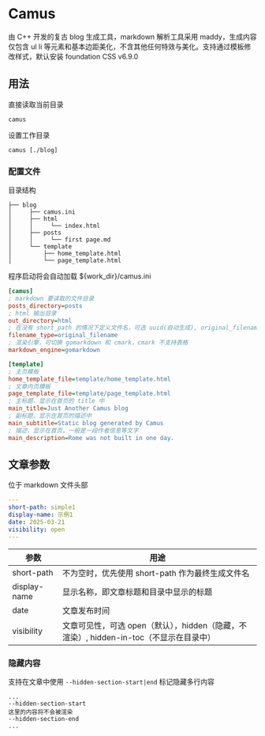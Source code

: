 Camus
=====

由 C++ 开发的复古 blog 生成工具，markdown 解析工具采用 maddy，生成内容仅包含 ul li 等元素和基本边距美化，不含其他任何特效与美化。支持通过模板修改样式，默认安装 foundation CSS v6.9.0

## 用法

直接读取当前目录

```shell
camus
```

设置工作目录

```shell
camus [./blog]
```

### 配置文件

目录结构

```shell
├── blog
│     ├── camus.ini
│     ├── html
│     │     └── index.html
│     ├── posts
│     │     └── first page.md
│     └── template
│         ├── home_template.html
│         └── page_template.html
```

程序启动将会自动加载 ${work_dir}/camus.ini

```ini
[camus]
; markdown 要读取的文件目录
posts_directory=posts
; html 输出目录
out_directory=html
; 在没有 short_path 的情况下定义文件名，可选 uuid(自动生成), original_filename (原文件名)
filename_type=original_filename
; 渲染引擎，可切换 gomarkdown 和 cmark，cmark 不支持表格
markdown_engine=gomarkdown

[template]
; 主页模板
home_template_file=template/home_template.html
; 文章内页模板
page_template_file=template/page_template.html
; 主标题，显示在首页的 title 中
main_title=Just Another Camus blog
; 副标题，显示在首页的描述中
main_subtitle=Static blog generated by Camus
; 描述，显示在首页，一般是一段作者信息等文字
main_description=Rome was not built in one day.
```

## 文章参数

位于 markdown 文件头部

```yaml
---
short-path: simple1
display-name: 示例1
date: 2025-03-21
visibility: open
---
```

| 参数           | 用途                                                       |
|--------------|----------------------------------------------------------|
| short-path   | 不为空时，优先使用 short-path 作为最终生成文件名                           |
| display-name | 显示名称，即文章标题和目录中显示的标题                                      |
| date         | 文章发布时间                                                   |
| visibility   | 文章可见性，可选 open（默认），hidden（隐藏，不渲染）, hidden-in-toc（不显示在目录中） |

### 隐藏内容

支持在文章中使用 `--hidden-section-start|end` 标记隐藏多行内容

```
...
--hidden-section-start
这里的内容将不会被渲染
--hidden-section-end
...
```
